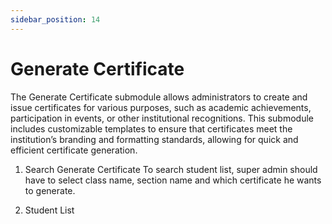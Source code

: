 ```yaml
---
sidebar_position: 14
---
```

 
# Generate Certificate

The Generate Certificate submodule allows administrators to create and issue certificates for various purposes, such as academic achievements, participation in events, or other institutional recognitions. This submodule includes customizable templates to ensure that certificates meet the institution’s branding and formatting standards, allowing for quick and efficient certificate generation.

1. Search Generate Certificate
 To search student list, super admin should have to select class name, section name and which certificate he wants to generate.

2. Student List

